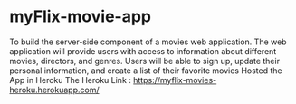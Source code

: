 # myFlix-movie-app
To build the server-side component of a movies web application. 
The web application will provide users with access to information about different movies, directors, and genres. 
Users will be able to sign up, update their personal information, and create a list of their favorite movies
Hosted the App in Heroku
The Heroku Link : https://myflix-movies-heroku.herokuapp.com/
